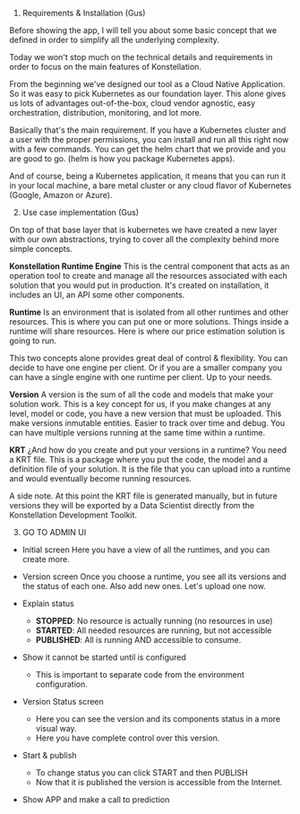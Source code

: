 
1.  Requirements & Installation (Gus)

Before showing the app, I will tell you about some basic concept that we defined in order to simplify all the underlying complexity. 

Today we won't stop much on the technical details and requirements in order to focus on the main features of Konstellation. 

From the beginning we've designed our tool as a Cloud Native Application. So it was easy to pick Kubernetes as our foundation layer. This alone gives us lots of advantages out-of-the-box, cloud vendor agnostic, easy orchestration, distribution, monitoring, and lot more.

Basically that's the main requirement. If you have a Kubernetes cluster and a user with the proper permissions, you can install and run all this right now with a few commands. You can get the helm chart that we provide and you are good to go. (helm is how you package Kubernetes apps).

And of course, being a Kubernetes application, it means that you can run it in your local machine, a bare metal cluster or any cloud flavor of Kubernetes (Google, Amazon or Azure).


2.  Use case implementation (Gus)

On top of that base layer that is kubernetes we have created a new layer with our own abstractions, trying to cover all the complexity behind more simple concepts.


**Konstellation Runtime Engine** 
	This is the central component that acts as an operation tool to create and manage all the resources associated with each solution that you would put in production. It's created on installation, it includes an UI, an API some other components.

 **Runtime**
Is an environment that is isolated from all other runtimes and other resources. This is  where you can put one or more solutions. Things inside a runtime will share resources. Here is where our price estimation solution is going to run. 

This two concepts alone provides great deal of control & flexibility. You can decide to have one engine per client. Or if you are a smaller company you can have a single engine with one runtime per client. Up to your needs.

**Version**
A version is the sum of all the code and models that make your solution work. This is a key concept for us, if you make changes at any level, model or code, you have a new version that must be uploaded. This make versions inmutable entities. Easier to track over time and debug. You can have multiple versions  running at the same time within a runtime.

**KRT** 
¿And how do you create and put your versions in a runtime? You need a KRT file. This is a package where you put the code, the model and a definition file of your solution. It is the file that you can upload into a runtime and would eventually become running resources.

A side note. At this point the KRT file is generated manually, but in future versions they will be exported by a Data Scientist directly from the Konstellation Development Toolkit. 

3.  GO TO ADMIN UI

- Initial screen
Here you have a view of all the runtimes, and you can create more.

- Version screen
Once you choose a runtime, you see all its versions and the status of each one. Also add new ones. Let's upload one now.

- Explain status
	- **STOPPED**: No resource is actually running (no resources in use)
	- **STARTED**: All needed resources are running, but not accessible
	- **PUBLISHED**: All is running AND accessible to consume.

- Show it cannot be started until is configured
	- This is important to separate code from the environment configuration.

- Version Status screen
	- Here you can see the version and its components status in a more visual way.
	- Here you have complete control over this version. 

- Start & publish
	- To change status you can click START and then PUBLISH
	- Now that it is published the version is accessible from the Internet.

- Show APP and make a call to prediction




<!--stackedit_data:
eyJoaXN0b3J5IjpbMTAxNzQ1ODY4NCwxMTczMDkyMzA4LC04Mz
c2NjYwODMsMTA2MjEzOTI3MywtOTk4ODYzMjQ3LC0yMTIwNDA4
ODIwLDE2MTIyNzYxMzgsMTkyODI5MzY3NiwtMTk4MjAyOTIwLD
c5NDk4MTA3NywtODQ1MDY1Mzc4LC04ODI0MzI1MDMsLTE3ODk1
MDAzNzksLTEwMTE4NTM0NDEsLTIwNDEwMTcxMDMsMTY5NDMzMD
EwNSwxODk3MzIxOTc0LDE1MTY1NDI0NDYsNDcyOTAwMzg5LC0x
NDUwMzg3NzU1XX0=
-->